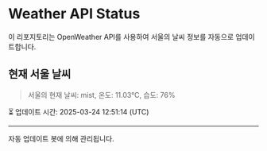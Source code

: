 
# Weather API Status

이 리포지토리는 OpenWeather API를 사용하여 서울의 날씨 정보를 자동으로 업데이트합니다.

## 현재 서울 날씨
> 서울의 현재 날씨: mist, 온도: 11.03°C, 습도: 76%

⏳ 업데이트 시간: 2025-03-24 12:51:14 (UTC)

---
자동 업데이트 봇에 의해 관리됩니다.
